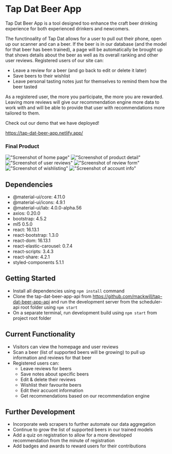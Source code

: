 # Tap Dat Beer App

Tap Dat Beer App is a tool designed too enhance the craft beer drinking experience for both experienced drinkers and newcomers.

The functinoality of Tap Dat allows for a user to pull out their phone, open up our scanner and can a beer. If the beer is in our database (and the model for that beer has been trained), a page will be automatically be brought up that shows details about the beer as well as its overall ranking and other user reviews.
Registered users of our site can:

- Leave a review for a beer (and go back to edit or delete it later)
- Save beers to their wishlist
- Leave personal tasting notes just for themselves to remind them how the beer tasted

As a registered user, the more you participate, the more you are rewarded. Leaving more reviews will give our recommendation engine more data to work with and will be able to provide that user with recommendations more tailored to them.

Check out our demo that we have deployed!

https://tap-dat-beer-app.netlify.app/

### Final Product

!["Screenshot of home page"](url)
!["Screenshot of product detail"](url)
!["Screenshot of user reviews"](url)
!["Screenshot of review form"](url)
!["Screenshot of wishlisting"](url)
!["Screenshot of account info"](url)

## Dependencies

- @material-ui/core: 4.11.0
- @material-ui/icons: 4.9.1
- @material-ui/lab: 4.0.0-alpha.56
- axios: 0.20.0
- bootstrap: 4.5.2
- ml5 0.5.0
- react: 16.13.1
- react-bootstrap: 1.3.0
- react-dom: 16.13.1
- react-elastic-carousel: 0.7.4
- react-scripts: 3.4.3
- react-share: 4.2.1
- styled-components 5.1.1

## Getting Started

- Install all dependencies using `npm install` command
- Clone the tap-dat-beer-app-api from https://github.com/mackwill/tap-dat-beer-app-api and run the development server from the scheduler-api root folder using `npm start`
- On a separate terminal, run development build using `npm start` from project root folder

## Current Functionality

- Visitors can view the homepage and user reviews
- Scan a beer (list of supported beers will be growing) to pull up information and reviews for that beer
- Registered users can:
  - Leave reviews for beers
  - Save notes about specific beers
  - Edit & delete their reviews
  - Wishlist their favourite beers
  - Edit their accuont information
  - Get recommendations based on our recommendation engine

## Further Development

- Incorporate web scrapers to further automate our data aggregation
- Continue to grow the list of supported beers in our trained models
- Add a quiz on registration to allow for a more developed recommendation from the minute of registration
- Add badges and awards to reward users for their contributions
